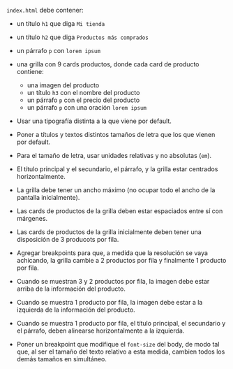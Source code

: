 `index.html` debe contener:

- un título `h1` que diga `Mi tienda`
- un título `h2` que diga `Productos más comprados`
- un párrafo `p` con `lorem ipsum`
- una grilla con 9 cards productos, donde cada card de producto contiene:
  - una imagen del producto
  - un título `h3` con el nombre del producto
  - un párrafo `p` con el precio del producto
  - un párrafo `p` con una oración `lorem ipsum`
  
- Usar una tipografía distinta a la que viene por default.  
- Poner a títulos y textos distintos tamaños de letra que los que vienen por default.
- Para el tamaño de letra, usar unidades relativas y no absolutas (`em`).
- El título principal y el secundario, el párrafo, y la grilla estar centrados horizontalmente.
- La grilla debe tener un ancho máximo (no ocupar todo el ancho de la pantalla inicialmente).
- Las cards de productos de la grilla deben estar espaciados entre sí con márgenes.
- Las cards de productos de la grilla inicialmente deben tener una disposición de 3 producots por fila.
- Agregar breakpoints para que, a medida que la resolución se vaya achicando, la grilla cambie a 2 productos por fila y finalmente 1 producto por fila.
- Cuando se muestran 3 y 2 productos por fila, la imagen debe estar arriba de la información del producto.
- Cuando se muestra 1 producto por fila, la imagen debe estar a la izquierda de la información del producto.
- Cuando se muestra 1 producto por fila, el título principal, el secundario y el párrafo, deben alinearse horizontalmente a la izquierda.
- Poner un breakpoint que modifique el `font-size` del body, de modo tal que, al ser el tamaño del texto relativo a esta medida, cambien todos los demás tamaños en simultáneo.